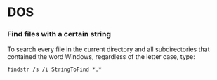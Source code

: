 # DOS

### Find files with a certain string
To search every file in the current directory and all subdirectories that contained the word Windows, regardless of the letter case, type:
```dos
findstr /s /i StringToFind *.*
```
